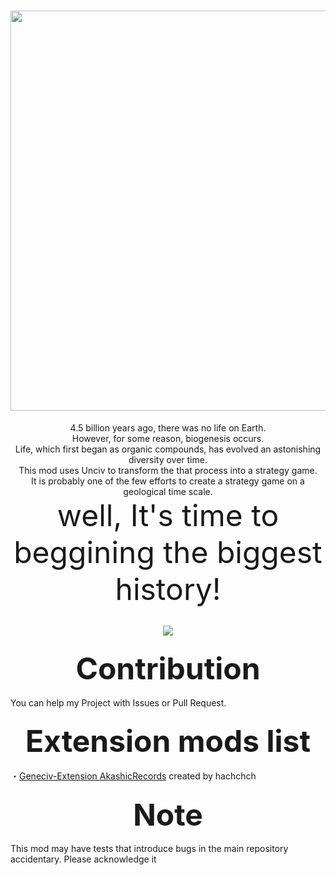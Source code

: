 <h1 align="center"><img src="https://raw.githubusercontent.com/hachchch/-Geneciv-/master/preview.png"　width="640" height="640"></h1>
<p align="center">4.5 billion years ago, there was no life on Earth.<br>
However, for some reason, biogenesis occurs.<br>
Life, which first began as organic compounds, has evolved an astonishing diversity over time.<br>
This mod uses Unciv to transform the that process into a strategy game.<br>
It is probably one of the few efforts to create a strategy game on a geological time scale.<br>
<font size="7">well, It's time to beggining the biggest history!</font></p>
<h2 align="center"><img src="https://raw.githubusercontent.com/hachchch/-Geneciv-/master/extraImages/oldpreview.png"></h2>
<h3 align="center"><font size="7">Contribution</font></h3>
<p>You can help my Project with Issues or Pull Request.</p>
<h3 align="center"><font size="7">Extension mods list</font></h3>
<l>・<a href="https://github.com/hachchch/-Geneciv-Extension-AkashicRecords">Geneciv-Extension AkashicRecords</a> created by hachchch</l>
<h3 align="center"><font size="7">Note</font></h3>
<p>This mod may have tests that introduce bugs in the main repository accidentary. Please acknowledge it</p>
